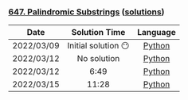 ### [647. Palindromic Substrings](https://leetcode.com/problems/palindromic-substrings/) ([solutions](https://github.com/pete-debiase/Comprog/blob/main/Solutions/647.%20Palindromic%20Substrings/))

|    Date    |   Solution Time    |                                                                   Language                                                                   |
|:----------:|:------------------:|:--------------------------------------------------------------------------------------------------------------------------------------------:|
| 2022/03/09 | Initial solution 😶 |       [Python](https://github.com/pete-debiase/Comprog/blob/main/Solutions/647.%20Palindromic%20Substrings/palindromic_substrings.py)        |
| 2022/03/12 |    No solution     |  [Python](https://github.com/pete-debiase/Comprog/blob/main/Solutions/647.%20Palindromic%20Substrings/palindromic_substrings_2022-03-12.py)  |
| 2022/03/12 |        6:49        | [Python](https://github.com/pete-debiase/Comprog/blob/main/Solutions/647.%20Palindromic%20Substrings/palindromic_substrings_2022-03-12_2.py) |
| 2022/03/15 |       11:28        |  [Python](https://github.com/pete-debiase/Comprog/blob/main/Solutions/647.%20Palindromic%20Substrings/palindromic_substrings_2022-03-15.py)  |
